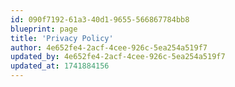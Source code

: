```yaml
---
id: 090f7192-61a3-40d1-9655-566867784bb8
blueprint: page
title: 'Privacy Policy'
author: 4e652fe4-2acf-4cee-926c-5ea254a519f7
updated_by: 4e652fe4-2acf-4cee-926c-5ea254a519f7
updated_at: 1741884156
---
```

